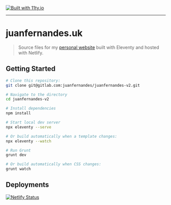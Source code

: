 [![Built with 11ty.io](https://img.shields.io/badge/powered%20by-11ty.io-%23000.svg)](https://11ty.dev/)

---

# juanfernandes.uk

> Source files for my [personal website](https://juanfernandes.uk) built with Eleventy and hosted with Netlify.

## Getting Started

```bash
# Clone this repository:
git clone git@gitlab.com:juanfernandes/juanfernandes-v2.git

# Navigate to the directory
cd juanfernandes-v2

# Install dependencies
npm install

# Start local dev server
npx eleventy --serve

# Or build automatically when a template changes:
npx eleventy --watch

# Run Grunt
grunt dev

# Or build automatically when CSS changes:
grunt watch
```

## Deployments
[![Netlify Status](https://api.netlify.com/api/v1/badges/ad9cac69-cad5-4015-9a0e-98ceef6380da/deploy-status)](https://app.netlify.com/sites/juanfernandes/deploys)
